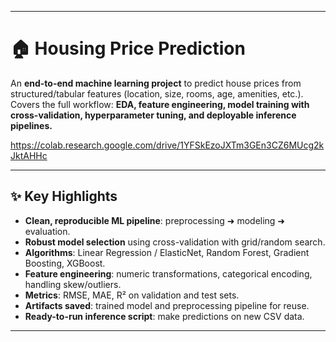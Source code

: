 
---

# 🏠 Housing Price Prediction

An **end-to-end machine learning project** to predict house prices from structured/tabular features (location, size, rooms, age, amenities, etc.).
Covers the full workflow: **EDA, feature engineering, model training with cross-validation, hyperparameter tuning, and deployable inference pipelines.**


https://colab.research.google.com/drive/1YFSkEzoJXTm3GEn3CZ6MUcg2kJktAHHc

---

## ✨ Key Highlights

* **Clean, reproducible ML pipeline**: preprocessing ➜ modeling ➜ evaluation.
* **Robust model selection** using cross-validation with grid/random search.
* **Algorithms**: Linear Regression / ElasticNet, Random Forest, Gradient Boosting, XGBoost.
* **Feature engineering**: numeric transformations, categorical encoding, handling skew/outliers.
* **Metrics**: RMSE, MAE, R² on validation and test sets.
* **Artifacts saved**: trained model and preprocessing pipeline for reuse.
* **Ready-to-run inference script**: make predictions on new CSV data.

---



